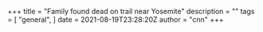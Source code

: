 +++
title = "Family found dead on trail near Yosemite"
description = ""
tags = [
"general",
]
date = 2021-08-19T23:28:20Z
author = "cnn"
+++

